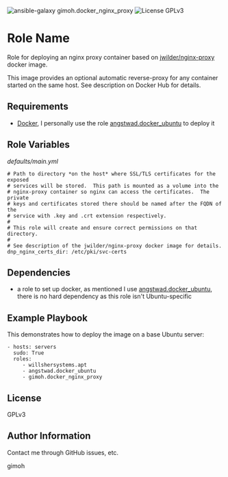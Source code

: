 ![ansible-galaxy gimoh.docker_nginx_proxy](https://img.shields.io/badge/ansible--galaxy-gimoh.docker__nginx__proxy-brightgreen.svg) ![License GPLv3](https://img.shields.io/badge/license-GPLv3-blue.svg)

Role Name
=========

Role for deploying an nginx proxy container based on
[jwilder/nginx-proxy](https://registry.hub.docker.com/u/jwilder/nginx-proxy/)
docker image.

This image provides an optional automatic reverse-proxy for any container
started on the same host.  See description on Docker Hub for details.

Requirements
------------

- [Docker](https://www.docker.com/), I personally use the role
  [angstwad.docker_ubuntu](https://galaxy.ansible.com/list#/roles/292) to
  deploy it

Role Variables
--------------

_defaults/main.yml_

```
# Path to directory *on the host* where SSL/TLS certificates for the exposed
# services will be stored.  This path is mounted as a volume into the
# nginx-proxy container so nginx can access the certificates.  The private
# keys and certificates stored there should be named after the FQDN of the
# service with .key and .crt extension respectively.
#
# This role will create and ensure correct permissions on that directory.
#
# See description of the jwilder/nginx-proxy docker image for details.
dnp_nginx_certs_dir: /etc/pki/svc-certs
```

Dependencies
------------

- a role to set up docker, as mentioned I use
  [angstwad.docker_ubuntu](https://galaxy.ansible.com/list#/roles/292), there
  is no hard dependency as this role isn't Ubuntu-specific

Example Playbook
----------------

This demonstrates how to deploy the image on a base Ubuntu server:

    - hosts: servers
      sudo: True
      roles:
         - willshersystems.apt
         - angstwad.docker_ubuntu
         - gimoh.docker_nginx_proxy

License
-------

GPLv3

Author Information
------------------

Contact me through GitHub issues, etc.

gimoh
